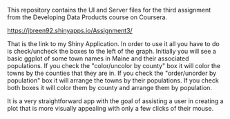 This repository contains the UI and Server files for the third assignment from the Developing Data Products course on Coursera.

https://jbreen92.shinyapps.io/Assignment3/

That is the link to my Shiny Application. In order to use it all you have to do is check/uncheck the boxes to the left of the graph. Initially you will see a basic ggplot of some town names in Maine and their associated populations. If you check the "color/uncolor by county" box it will color the towns by the counties that they are in. If you check the "order/unorder by population" box it will arrange the towns by their populations. If you check both boxes it will color them by county and arrange them by population.

It is a very straightforward app with the goal of assisting a user in creating a plot that is more visually appealing with only a few clicks of their mouse.

